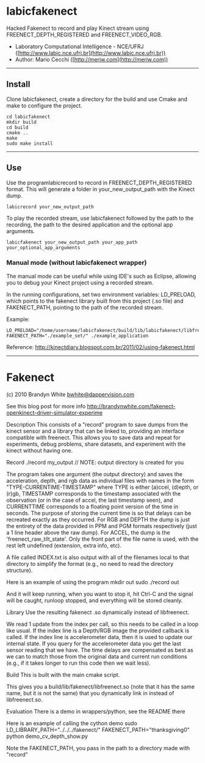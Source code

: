 labicfakenect
=============

Hacked Fakenect to record and play Kinect stream using FREENECT_DEPTH_REGISTERED and FREENECT_VIDEO_RGB.

- Laboratory Computational Intelligence - NCE/UFRJ ([http://www.labic.nce.ufrj.br](http://www.labic.nce.ufrj.br))
- Author: Mario Cecchi ([http://meriw.com](http://meriw.com))

- - -

## Install
Clone labicfakenect, create a directory for the build and use Cmake and make to configure the project.

	cd labicfakenect
	mkdir build
	cd build
	cmake ..
	make
	sudo make install

- - -

## Use
Use the programlabicrecord to record in FREENECT_DEPTH_REGISTERED format. This will generate a folder in your_new_output_path with the Kinect dump.

	labicrecord your_new_output_path

To play the recorded stream, use labicfakenect followed by the path to the recording, the path to the desired application and the optional app arguments.

	labicfakenect your_new_output_path your_app_path your_optional_app_arguments

### Manual mode (without labicfakenect wrapper)
The manual mode can be useful while using IDE's such as Eclipse, allowing you to debug your Kinect project using a recorded stream.

In the running configurations, set two environment variables: LD_PRELOAD, which points to the fakenect library built from this project (.so file) and FAKENECT_PATH, pointing to the path of the recorded stream.

Example:

	LD_PRELOAD="/home/username/labicfakenect/build/lib/labicfakenect/libfreenect.so" FAKENECT_PATH="./example_set/" ./example_application


Reference: http://kinectdiary.blogspot.com.br/2011/02/using-fakenect.html

-----------------------------------------------------------------
# Fakenect

(c) 2010 Brandyn White <bwhite@dappervision.com>

See this blog post for more info
http://brandynwhite.com/fakenect-openkinect-driver-simulator-experime

Description
This consists of a "record" program to save dumps from the kinect sensor and a library that can be linked to, providing an interface compatible with freenect.  This allows you to save data and repeat for experiments, debug problems, share datasets, and experiment with the kinect without having one.

Record
./record my_output       // NOTE: output directory is created for you

The program takes one argument (the output directory) and saves the acceleration, depth, and rgb data as individual files with names in the form "TYPE-CURRENTIME-TIMESTAMP" where TYPE is either (a)ccel, (d)epth, or (r)gb, TIMESTAMP corresponds to the timestamp associated with the observation (or in the case of accel, the last timestamp seen), and CURRENTTIME corresponds to a floating point version of the time in seconds.  The purpose of storing the current time is so that delays can be recreated exactly as they occurred.  For RGB and DEPTH the dump is just the entirety of the data provided in PPM and PGM formats respectively (just a 1 line header above the raw dump).  For ACCEL, the dump is the 'freenect_raw_tilt_state'.  Only the front part of the file name is used, with the rest left undefined (extension, extra info, etc).
 
A file called INDEX.txt is also output with all of the filenames local to that directory to simplify the format (e.g., no need to read the directory structure).

Here is an example of using the program
mkdir out
sudo ./record out
 
And it will keep running, when you want to stop it, hit Ctrl-C and the signal will be caught, runloop stopped, and everything will be stored cleanly.
 
Library
Use the resulting fakenect .so dynamically instead of libfreenect.

We read 1 update from the index per call, so this needs to be called in a loop like usual.  If the index line is a Depth/RGB image the provided callback is called.  If the index line is accelerometer data, then it is used to update our internal state.  If you query for the accelerometer data you get the last sensor reading that we have.  The time delays are compensated as best as we can to match those from the original data and current run conditions (e.g., if it takes longer to run this code then we wait less).

Build
This is built with the main cmake script.

This gives you a build/lib/fakenect/libfreenect.so (note that it has the same name, but it is not the same) that you dynamically link in instead of libfreenect.so.

Evaluation
There is a demo in wrappers/python, see the README there

Here is an example of calling the cython demo
sudo LD_LIBRARY_PATH="../../../fakenect/" FAKENECT_PATH="thanksgiving0" python demo_cv_depth_show.py

Note the FAKENECT_PATH, you pass in the path to a directory made with "record"